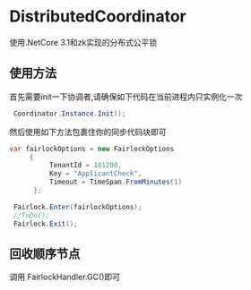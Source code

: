 # DistributedCoordinator
使用.NetCore 3.1和zk实现的分布式公平锁

## 使用方法
首先需要init一下协调者,请确保如下代码在当前进程内只实例化一次
``` C#
 Coordinator.Instance.Init();
```
然后使用如下方法包裹住你的同步代码块即可

``` C#
var fairlockOptions = new FairlockOptions
     {
          TenantId = 101200,
          Key = "ApplicantCheck",
          Timeout = TimeSpan.FromMinutes(1)
      };
      
 Fairlock.Enter(fairlockOptions);
 //ToDo();
 Fairlock.Exit();
```

## 回收顺序节点
调用 FairlockHandler.GC()即可
